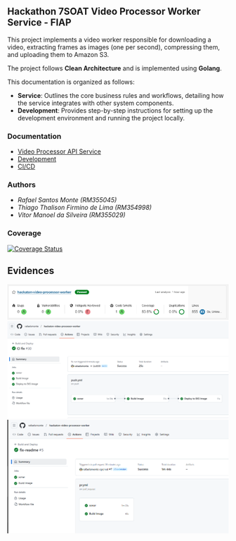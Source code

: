## Hackathon 7SOAT Video Processor Worker Service - FIAP

This project implements a video worker responsible for downloading a video, extracting frames as images (one per second), compressing them, and uploading them to Amazon S3.

The project follows **Clean Architecture** and is implemented using **Golang**.

This documentation is organized as follows:

- **Service**: Outlines the core business rules and workflows, detailing how the service integrates with other system components.
- **Development**: Provides step-by-step instructions for setting up the development environment and running the project locally.

### Documentation

- [Video Processor API Service](docs/service.md)
- [Development](docs/development.md)
- [CI/CD](docs/ci-cd.md)
### Authors

- _Rafael Santos Monte (RM355045)_
- _Thiago Thalison Firmino de Lima (RM354998)_
- _Vitor Manoel da Silveira (RM355029)_

### Coverage

[![Coverage Status](https://coveralls.io/repos/github/rafaelsmonte/hackaton-video-processor-worker/badge.svg?branch=main)](https://coveralls.io/github/rafaelsmonte/hackaton-video-processor-worker?branch=main)

## Evidences

![Coverage](docs/evidences/video-processor-worker-coverage.png)
![Sucessful pipeline on push](docs/evidences/video-processor-worker-pipeline.png)
![Sucessful pipeline on pr](docs/evidences/video-processor-worker-pipeline-pr.png)


